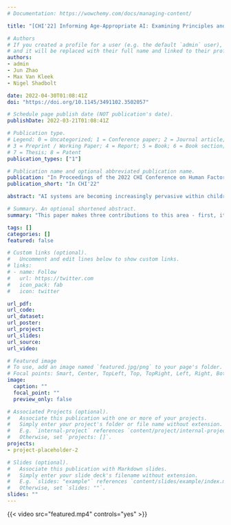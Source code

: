 ```yaml
---
# Documentation: https://wowchemy.com/docs/managing-content/

title: "[CHI'22] Informing Age-Appropriate AI: Examining Principles and Practices of AI for Children"

# Authors
# If you created a profile for a user (e.g. the default `admin` user), write the username (folder name) here 
# and it will be replaced with their full name and linked to their profile.
authors:
- admin
- Jun Zhao
- Max Van Kleek
- Nigel Shadbolt

date: 2022-04-30T01:08:41Z
doi: "https://doi.org/10.1145/3491102.3502057"

# Schedule page publish date (NOT publication's date).
publishDate: 2022-03-21T01:08:41Z

# Publication type.
# Legend: 0 = Uncategorized; 1 = Conference paper; 2 = Journal article;
# 3 = Preprint / Working Paper; 4 = Report; 5 = Book; 6 = Book section;
# 7 = Thesis; 8 = Patent
publication_types: ["1"]

# Publication name and optional abbreviated publication name.
publication: "In Proceedings of the 2022 CHI Conference on Human Factors in Computing Systems"
publication_short: "In CHI'22"

abstract: "AI systems are becoming increasingly pervasive within children’s devices, apps, and services. However, it is not yet well-understood how risks and ethical considerations of AI relate to children. This paper makes three contributions to this area - first, it identifies ten areas of alignment between general AI frameworks and codes for age-appropriate design for children. Then, to understand how such principles relate to real application contexts, we conducted a landscape analysis of children’s AI systems, via a systematic literature review including 188 papers. This analysis revealed a wide assortment of applications, and that most systems’ designs addressed only a small subset of principles among those we identified. Finally, we synthesised our findings in a framework to inform a new “Code for Age-Appropriate AI”, which aims to provide timely input to emerging policies and standards, and inspire increased interactions between the AI and child-computer interaction communities."

# Summary. An optional shortened abstract.
summary: "This paper makes three contributions to this area - first, it identifies ten areas of alignment between general AI frameworks and codes for age-appropriate design for children. Then, to understand how such principles relate to real application contexts, we conducted a landscape analysis of children’s AI systems, via a systematic literature review including 188 papers. This analysis revealed a wide assortment of applications, and that most systems’ designs addressed only a small subset of principles among those we identified. Finally, we synthesised our findings in a framework to inform a new “Code for Age-Appropriate AI”, which aims to provide timely input to emerging policies and standards, and inspire increased interactions between the AI and child-computer interaction communities."

tags: []
categories: []
featured: false

# Custom links (optional).
#   Uncomment and edit lines below to show custom links.
# links:
# - name: Follow
#   url: https://twitter.com
#   icon_pack: fab
#   icon: twitter

url_pdf:
url_code:
url_dataset:
url_poster:
url_project:
url_slides:
url_source:
url_video:

# Featured image
# To use, add an image named `featured.jpg/png` to your page's folder. 
# Focal points: Smart, Center, TopLeft, Top, TopRight, Left, Right, BottomLeft, Bottom, BottomRight.
image:
  caption: ""
  focal_point: ""
  preview_only: false

# Associated Projects (optional).
#   Associate this publication with one or more of your projects.
#   Simply enter your project's folder or file name without extension.
#   E.g. `internal-project` references `content/project/internal-project/index.md`.
#   Otherwise, set `projects: []`.
projects: 
- project-placeholder-2

# Slides (optional).
#   Associate this publication with Markdown slides.
#   Simply enter your slide deck's filename without extension.
#   E.g. `slides: "example"` references `content/slides/example/index.md`.
#   Otherwise, set `slides: ""`.
slides: ""
---
```

{{< video src="featured.mp4" controls="yes" >}}
